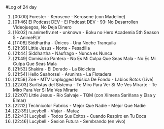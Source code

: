 #Log of 24 day

1. [00:00] Forester - Kerosene - Kerosene (con Madeline)
1. [01:46] El Podcast DEV - El Podcast DEV - 93: No Desarrollen Videojuegos, No Deja Dinero
1. [16:02] m.animeflv.net - unknown - Boku no Hero Academia 5th Season 5 - AnimeFLV
1. [17:08] Siddhartha - Únicos - Una Noche Tranquila
1. [21:39] Little Jesus - Norte - Pesadilla
1. [21:44] Siddhartha - Náufrago - Nunca es Nunca
1. [21:49] Comisario Pantera - No Es Mi Culpa Que Seas Mala - No Es Mi Culpa Que Seas Mala
1. [21:53] Shakira - El Dorado - La Bicicleta
1. [21:54] Hello Seahorse! - Arunima - La Flotadera
1. [21:59] Zoé - MTV Unplugged Música De Fondo - Labios Rotos (Live)
1. [22:03] Surfistas del Sistema - Te Miro Para Ver Si Me Ves Mirarte - Te Miro Para Ver Si Me Ves Mirarte
1. [22:07] Little Jesus - Río Salvaje - TQM (con Ximena Sariñana y Elsa y Elmar)
1. [22:12] Technicolor Fabrics - Mejor Que Nadie - Mejor Que Nadie
1. [22:39] Lucybell - Viajar - Mataz
1. [22:43] Lucybell - Todos Sus Exitos - Cuando Respiro en Tu Boca
1. [22:46] Lucybell - Sesion Futura - Sembrando (en vivo)
